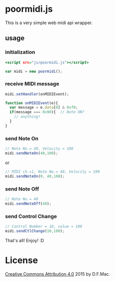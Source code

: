 # poormidi.js

This is a very simple web midi api wrapper.

## usage

### initialization

```index.html
<script src="js/poormidi.js"></script>
```

```js
var midi = new poormidi();
```

### receive MIDI message

```js
midi.setHandler(onMIDIEvent);

function onMIDIEvent(e){
  var message = e.data[0] & 0xf0;
  if(message === 0x90){  // Note ON?
    // anything!
  }
}
```

### send Note On

```js
// Note No.= 40, Velocity = 100
midi.sendNoteOn(40,100);
```

or

```js
// MIDI ch.=1, Note No.= 40, Velocity = 100
midi.sendNoteOn(0, 40,100);
```


### send Note Off

```js
// Note No.= 40
midi.sendNoteOff(40);
```

### send Control Change

```js
// Control Number = 10, value = 100
midi.sendCtlChange(10,100);
```

That's all!
Enjoy! :D

# License

[Creative Commons Attribution 4.0](http://creativecommons.org/licenses/by/4.0/legalcode) 2015 by D.F.Mac.


